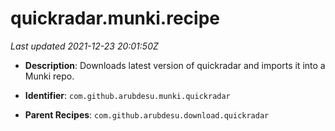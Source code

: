 # quickradar.munki.recipe

_Last updated 2021-12-23 20:01:50Z_

- **Description**: Downloads latest version of quickradar and imports it into a Munki repo.

- **Identifier**: `com.github.arubdesu.munki.quickradar`

- **Parent Recipes**: `com.github.arubdesu.download.quickradar`
